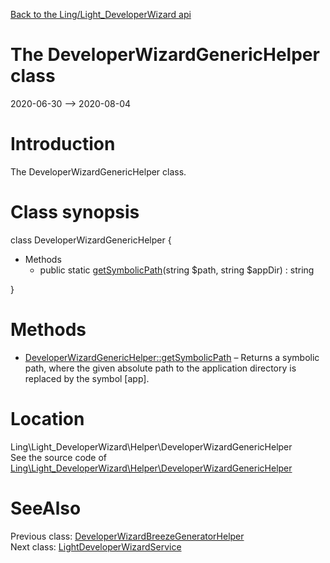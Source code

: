 [Back to the Ling/Light_DeveloperWizard api](https://github.com/lingtalfi/Light_DeveloperWizard/blob/master/doc/api/Ling/Light_DeveloperWizard.md)



The DeveloperWizardGenericHelper class
================
2020-06-30 --> 2020-08-04






Introduction
============

The DeveloperWizardGenericHelper class.



Class synopsis
==============


class <span class="pl-k">DeveloperWizardGenericHelper</span>  {

- Methods
    - public static [getSymbolicPath](https://github.com/lingtalfi/Light_DeveloperWizard/blob/master/doc/api/Ling/Light_DeveloperWizard/Helper/DeveloperWizardGenericHelper/getSymbolicPath.md)(string $path, string $appDir) : string

}






Methods
==============

- [DeveloperWizardGenericHelper::getSymbolicPath](https://github.com/lingtalfi/Light_DeveloperWizard/blob/master/doc/api/Ling/Light_DeveloperWizard/Helper/DeveloperWizardGenericHelper/getSymbolicPath.md) &ndash; Returns a symbolic path, where the given absolute path to the application directory is replaced by the symbol [app].





Location
=============
Ling\Light_DeveloperWizard\Helper\DeveloperWizardGenericHelper<br>
See the source code of [Ling\Light_DeveloperWizard\Helper\DeveloperWizardGenericHelper](https://github.com/lingtalfi/Light_DeveloperWizard/blob/master/Helper/DeveloperWizardGenericHelper.php)



SeeAlso
==============
Previous class: [DeveloperWizardBreezeGeneratorHelper](https://github.com/lingtalfi/Light_DeveloperWizard/blob/master/doc/api/Ling/Light_DeveloperWizard/Helper/DeveloperWizardBreezeGeneratorHelper.md)<br>Next class: [LightDeveloperWizardService](https://github.com/lingtalfi/Light_DeveloperWizard/blob/master/doc/api/Ling/Light_DeveloperWizard/Service/LightDeveloperWizardService.md)<br>
